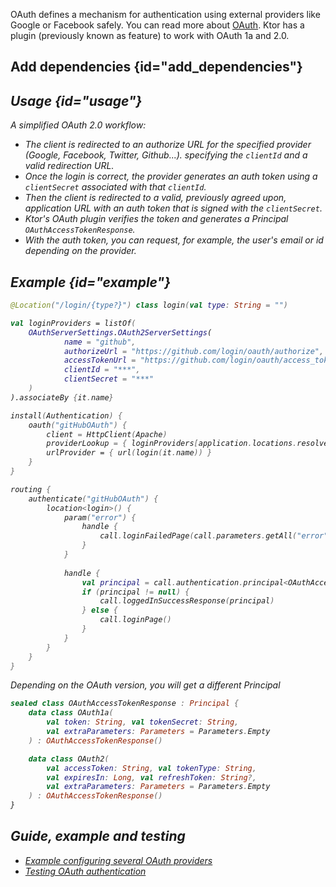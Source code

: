 [//]: # (title: OAuth)

<include src="lib.md" include-id="outdated_warning"/>

<microformat>
<var name="example_name" value="auth-oauth-google"/>
<include src="lib.md" include-id="download_example"/>
</microformat>

OAuth defines a mechanism for authentication using external providers like Google or Facebook safely.
You can read more about [OAuth](https://oauth.net/).
Ktor has a plugin (previously known as feature) to work with OAuth 1a and 2.0. 

## Add dependencies {id="add_dependencies"}
<var name="feature_name" value="OAuth"/>
<var name="artifact_name" value="ktor-auth"/>
<include src="lib.md" include-id="add_ktor_artifact_intro"/>
<include src="lib.md" include-id="add_ktor_artifact"/>

## Usage {id="usage"}
A simplified OAuth 2.0 workflow:
* The client is redirected to an authorize URL for the specified provider (Google, Facebook, Twitter, Github...).
  specifying the `clientId` and a valid redirection URL.
* Once the login is correct, the provider generates an auth token using a `clientSecret` associated with that `clientId`.
* Then the client is redirected to a valid, previously agreed upon, application URL with an auth token that is signed with the `clientSecret`.
* Ktor's OAuth plugin verifies the token and generates a Principal `OAuthAccessTokenResponse`.
* With the auth token, you can request, for example, the user's email or id depending on the provider.


## Example {id="example"}

```kotlin
@Location("/login/{type?}") class login(val type: String = "")

val loginProviders = listOf(
    OAuthServerSettings.OAuth2ServerSettings(
            name = "github",
            authorizeUrl = "https://github.com/login/oauth/authorize",
            accessTokenUrl = "https://github.com/login/oauth/access_token",
            clientId = "***",
            clientSecret = "***"
    )
).associateBy {it.name}

install(Authentication) {
    oauth("gitHubOAuth") {
        client = HttpClient(Apache)
        providerLookup = { loginProviders[application.locations.resolve<login>(login::class, this).type] }
        urlProvider = { url(login(it.name)) }
    }
}

routing {
    authenticate("gitHubOAuth") {
        location<login>() {
            param("error") {
                handle {
                    call.loginFailedPage(call.parameters.getAll("error").orEmpty())
                }
            }
        
            handle {
                val principal = call.authentication.principal<OAuthAccessTokenResponse>()
                if (principal != null) {
                    call.loggedInSuccessResponse(principal)
                } else {
                    call.loginPage()
                }
            }
        }
    }
}
```

Depending on the OAuth version, you will get a different Principal

```kotlin
sealed class OAuthAccessTokenResponse : Principal {
    data class OAuth1a(
        val token: String, val tokenSecret: String,
        val extraParameters: Parameters = Parameters.Empty
    ) : OAuthAccessTokenResponse()

    data class OAuth2(
        val accessToken: String, val tokenType: String,
        val expiresIn: Long, val refreshToken: String?,
        val extraParameters: Parameters = Parameters.Empty
    ) : OAuthAccessTokenResponse()
}
```

## Guide, example and testing

* [Example configuring several OAuth providers](https://github.com/ktorio/ktor-samples/blob/1.3.0/feature/auth/src/io/ktor/samples/auth/OAuthLoginApplication.kt)
* [Testing OAuth authentication](https://github.com/ktorio/ktor-samples/commit/56119d2879d9300cf51d66ea7114ff815f7db752)